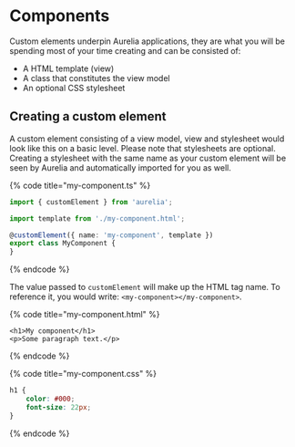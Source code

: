 # Components

Custom elements underpin Aurelia applications, they are what you will be spending most of your time creating and can be consisted of:

* A HTML template \(view\)
* A class that constitutes the view model
* An optional CSS stylesheet

## Creating a custom element

A custom element consisting of a view model, view and stylesheet would look like this on a basic level. Please note that stylesheets are optional. Creating a stylesheet with the same name as your custom element will be seen by Aurelia and automatically imported for you as well.

{% code title="my-component.ts" %}
```typescript
import { customElement } from 'aurelia';

import template from './my-component.html';

@customElement({ name: 'my-component', template })
export class MyComponent {
}
```
{% endcode %}

The value passed to `customElement` will make up the HTML tag name. To reference it, you would write: `<my-component></my-component>`.

{% code title="my-component.html" %}
```markup
<h1>My component</h1>
<p>Some paragraph text.</p>
```
{% endcode %}

{% code title="my-component.css" %}
```css
h1 {
    color: #000;
    font-size: 22px;
}
```
{% endcode %}

